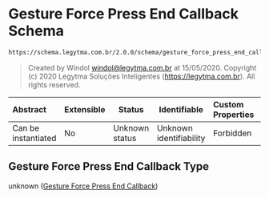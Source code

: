 # Gesture Force Press End Callback Schema

```txt
https://schema.legytma.com.br/2.0.0/schema/gesture_force_press_end_callback.schema.json
```




> Created by Windol [windol@legytma.com.br](mailto:windol@legytma.com.br) at 15/05/2020.
> Copyright (c) 2020 Legytma Soluções Inteligentes (<https://legytma.com.br>). All rights reserved.
>

| Abstract            | Extensible | Status         | Identifiable            | Custom Properties | Additional Properties | Access Restrictions | Defined In                                                                                                                    |
| :------------------ | ---------- | -------------- | ----------------------- | :---------------- | --------------------- | ------------------- | ----------------------------------------------------------------------------------------------------------------------------- |
| Can be instantiated | No         | Unknown status | Unknown identifiability | Forbidden         | Allowed               | none                | [gesture_force_press_end_callback.schema.json](../schema/gesture_force_press_end_callback.schema.json) |

## Gesture Force Press End Callback Type

unknown ([Gesture Force Press End Callback](gesture_force_press_end_callback.md))
